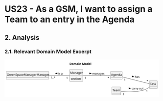 # US23 - As a GSM, I want to assign a Team to an entry in the Agenda

## 2. Analysis

### 2.1. Relevant Domain Model Excerpt 

![Domain Model](svg/us23-domain-model.svg)
